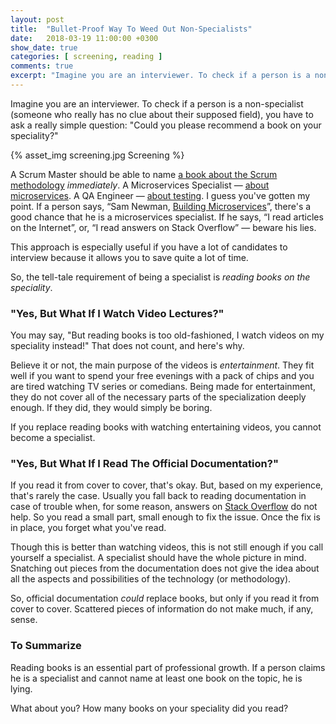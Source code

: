 ```yaml
---
layout: post
title:  "Bullet-Proof Way To Weed Out Non-Specialists"
date:   2018-03-19 11:00:00 +0300
show_date: true
categories: [ screening, reading ]
comments: true
excerpt: "Imagine you are an interviewer. To check if a person is a non-specialist (someone who really has no clue about their supposed field), you have to ask a really simple question: \"Could you please recommend a book on your speciality?\""
---
```


Imagine you are an interviewer. To check if a person is a non-specialist (someone who really has no clue about their supposed field), you have to ask a really simple question: "Could you please recommend a book on your speciality?"

{% asset_img screening.jpg Screening %}

A Scrum Master should be able to name [a book about the Scrum methodology](https://www.amazon.com/Scrum-Breathtakingly-Brief-Agile-Introduction-ebook/dp/B007P5N8D4) _immediately_. A Microservices Specialist — [about microservices](https://www.amazon.com/Spring-Microservices-Action-John-Carnell/dp/1617293989). A QA Engineer — [about testing](https://www.amazon.com/Friendly-Introduction-Software-Testing-ebook/dp/B01BCPXLHU). I guess you've gotten my point. If a person says, “Sam Newman, [Building Microservices](https://www.amazon.com/Building-Microservices-Designing-Fine-Grained-Systems/dp/1491950358)”, there's a good chance that he is a microservices specialist. If he says, “I read articles on the Internet”, or, “I read answers on Stack Overflow” — beware his lies.

This approach is especially useful if you have a lot of candidates to interview because it allows you to save quite a lot of time.

So, the tell-tale requirement of being a specialist is _reading books on the speciality_.

### "Yes, But What If I Watch Video Lectures?"

You may say, "But reading books is too old-fashioned, I watch videos on my speciality instead!" That does not count, and here's why.

Believe it or not, the main purpose of the videos is *entertainment*. They fit well if you want to spend your free evenings with a pack of chips and you are tired watching TV series or comedians. Being made for entertainment, they do not cover all of the necessary parts of the specialization deeply enough. If they did, they would simply be boring.

If you replace reading books with watching entertaining videos, you cannot become a specialist.

### "Yes, But What If I Read The Official Documentation?"

If you read it from cover to cover, that's okay. But, based on my experience, that's rarely the case. Usually you fall back to reading documentation in case of trouble when, for some reason, answers on [Stack Overflow](https://stackoverflow.com) do not help. So you read a small part, small enough to fix the issue. Once the fix is in place, you forget what you've read.

Though this is better than watching videos, this is not still enough if you call yourself a specialist. A specialist should have the whole picture in mind. Snatching out pieces from the documentation does not give the idea about all the aspects and possibilities of the technology (or methodology).

So, official documentation *could* replace books, but only if you read it from cover to cover. Scattered pieces of information do not make much, if any, sense.

### To Summarize

Reading books is an essential part of professional growth. If a person claims he is a specialist and cannot name at least one book on the topic, he is lying.

What about you? How many books on your speciality did you read?
